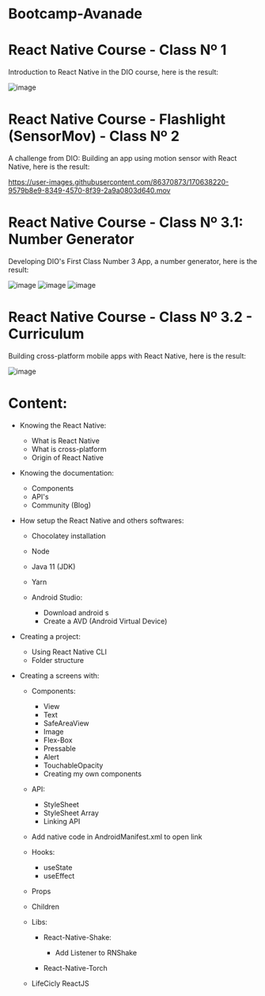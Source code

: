 # Bootcamp-Avanade
# React Native Course - Class Nº 1

Introduction to React Native in the DIO course, here is the result:

![image](https://user-images.githubusercontent.com/86370873/169464002-dfbec103-7ba0-4c88-ab27-80a0a390b2fd.png)


# React Native Course - Flashlight (SensorMov) - Class Nº 2

A challenge from DIO: Building an app using motion sensor with React Native, here is the result:

https://user-images.githubusercontent.com/86370873/170638220-9579b8e9-8349-4570-8f39-2a9a0803d640.mov


# React Native Course - Class Nº 3.1: Number Generator

Developing DIO's First Class Number 3 App, a number generator, here is the result:

![image](https://user-images.githubusercontent.com/86370873/169661172-49ff674c-ddab-4027-90cd-585e70657802.png)
![image](https://user-images.githubusercontent.com/86370873/169661243-66c3db37-d97f-4619-8a17-8c0e10623403.png)
![image](https://user-images.githubusercontent.com/86370873/169661194-3a178e84-d5c2-4855-92ef-8b672f7c0eb2.png)


# React Native Course - Class Nº 3.2 - Curriculum

Building cross-platform mobile apps with React Native, here is the result:

![image](https://user-images.githubusercontent.com/86370873/170530899-2137e3da-19ef-4ee5-90e3-95d89f9e9956.png)


# Content: 
- Knowing the React Native:

  - What is React Native
  - What is cross-platform
  - Origin of React Native 
 
- Knowing the documentation:

  - Components
  - API's
  - Community (Blog)
 
- How setup the React Native and others softwares:

  - Chocolatey installation
  - Node
  - Java 11 (JDK)
  - Yarn
  - Android Studio:
  
    - Download android s
    - Create a AVD (Android Virtual Device)
    
- Creating a project:

  -  Using React Native CLI
  -  Folder structure
   
- Creating a screens with:

  - Components:
  
    - View  
    - Text
    - SafeAreaView
    - Image
    - Flex-Box
    - Pressable
    - Alert
    - TouchableOpacity
    - Creating my own components
   
  - API:
  
    - StyleSheet
    - StyleSheet Array
    - Linking API
    
  - Add native code in AndroidManifest.xml to open link
  - Hooks:
    
    - useState
    - useEffect 
     
  - Props
  - Children
  - Libs: 
  
    - React-Native-Shake:
    
      - Add Listener to RNShake 
       
    - React-Native-Torch
  
  - LifeCicly ReactJS

